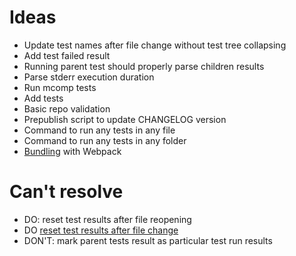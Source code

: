 # Ideas

- Update test names after file change without test tree collapsing
- Add test failed result
- Running parent test should properly parse children results
- Parse stderr execution duration
- Run mcomp tests
- Add tests
- Basic repo validation
- Prepublish script to update CHANGELOG version
- Command to run any tests in any file
- Command to run any tests in any folder
- [Bundling](https://code.visualstudio.com/api/working-with-extensions/bundling-extension#using-webpack) with Webpack

# Can't resolve

- DO: reset test results after file reopening
- DO [reset test results after file change](https://code.visualstudio.com/api/extension-guides/testing#publishonly-controllers)
- DON'T: mark parent tests result as particular test run results
